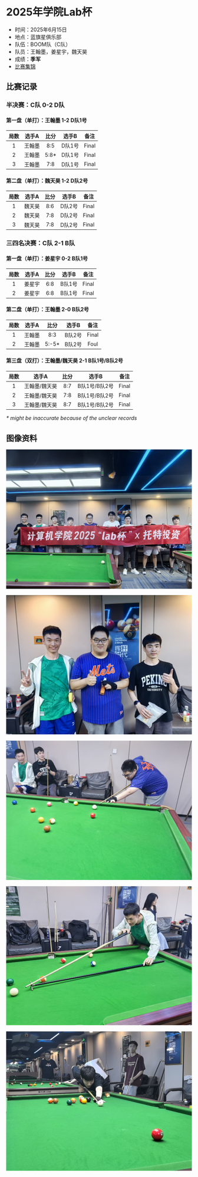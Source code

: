# 2025年学院Lab杯

- 时间：2025年6月15日
- 地点：蓝旗星俱乐部
- 队伍：BOOM队（C队）
- 队员：王翰墨，姜星宇，魏天昊
- 成绩：**季军**
- [比赛集锦](https://www.bilibili.com/video/BV17sMqzgEZD)

## 比赛记录

### 半决赛：C队 0-2 D队

#### 第一盘（单打）：王翰墨 1-2 D队1号

| 局数 | 选手A  |  比分  | 选手B  | 备注  |
| :--: | :----: | :---: | :----: | :---: |
| 1    | 王翰墨 | 8:5   | D队1号 | Final |
| 2    | 王翰墨 | 5:8\* | D队1号 | Final |
| 3    | 王翰墨 | 7:8   | D队1号 | Final |

#### 第二盘（单打）：魏天昊 1-2 D队2号

| 局数 | 选手A  | 比分 | 选手B  | 备注  |
| :--: | :----: | :-: | :----: | :---: |
| 1    | 魏天昊 | 8:6 | D队2号 | Final |
| 2    | 魏天昊 | 7:8 | D队2号 | Final |
| 3    | 魏天昊 | 7:8 | D队2号 | Final |

### 三四名决赛：C队 2-1 B队

#### 第一盘（单打）：姜星宇 0-2 B队1号

| 局数 | 选手A  | 比分 | 选手B  | 备注  |
| :--: | :----: | :-: | :----: | :---: |
| 1    | 姜星宇 | 6:8 | B队1号 | Final |
| 2    | 姜星宇 | 6:8 | B队1号 | Final |

#### 第二盘（单打）：王翰墨 2-0 B队2号

| 局数 | 选手A  |  比分  | 选手B  | 备注  |
| :--: | :----: | :---: | :----: | :---: |
| 1    | 王翰墨 | 8:3    | B队2号 | Final |
| 2    | 王翰墨 | 5:-5\* | B队2号 | Foul  |

#### 第三盘（双打）：王翰墨/魏天昊 2-1 B队1号/B队2号

| 局数 |     选手A     | 比分 |    选手B     | 备注  |
| :--: | :----------: | :-: | :----------: | :---: |
| 1    | 王翰墨/魏天昊 | 8:7 | B队1号/B队2号 | Final |
| 2    | 王翰墨/魏天昊 | 7:8 | B队1号/B队2号 | Final |
| 3    | 王翰墨/魏天昊 | 8:7 | B队1号/B队2号 | Final |

*\* might be inaccurate because of the unclear records*

## 图像资料

![](./img/2025lab_001.jpg)

![](./img/2025lab_002.jpg)

![](./img/2025lab_003.jpg)

![](./img/2025lab_004.jpg)

![](./img/2025lab_005.jpg)
